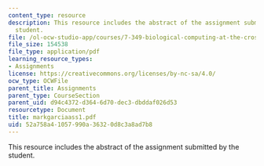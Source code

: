 ```yaml
---
content_type: resource
description: This resource includes the abstract of the assignment submitted by the
  student.
file: /ol-ocw-studio-app/courses/7-349-biological-computing-at-the-crossroads-of-engineering-and-science-spring-2005/52a758a41057990a36320d8c3a8ad7b8_markgarciaass1.pdf
file_size: 154538
file_type: application/pdf
learning_resource_types:
- Assignments
license: https://creativecommons.org/licenses/by-nc-sa/4.0/
ocw_type: OCWFile
parent_title: Assignments
parent_type: CourseSection
parent_uid: d94c4372-d364-6d70-dec3-dbddaf026d53
resourcetype: Document
title: markgarciaass1.pdf
uid: 52a758a4-1057-990a-3632-0d8c3a8ad7b8
---
```

This resource includes the abstract of the assignment submitted by the student.